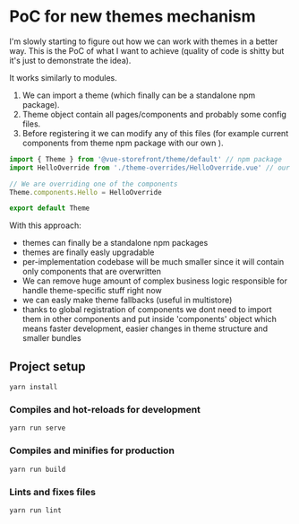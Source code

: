 # PoC for new themes mechanism
I'm slowly starting to figure out how we can work with themes in a better way. 
This is the PoC of what I want to achieve (quality of code is shitty but it's just to demonstrate the idea).

It works similarly to modules. 
1. We can import a theme (which finally can be a standalone npm package). 
2. Theme object contain all pages/components and probably some config files. 
3. Before registering it we can modify any of this files (for example current components from theme npm package with our own ).

````js
import { Theme } from '@vue-storefront/theme/default' // npm package
import HelloOverride from './theme-overrides/HelloOverride.vue' // our own repo

// We are overriding one of the components
Theme.components.Hello = HelloOverride

export default Theme
````

With this approach:
- themes can finally be a standalone npm packages
- themes are finally easly upgradable
- per-implementation codebase will be much smaller since it will contain only components that are overwritten
- We can remove huge amount of complex business logic responsible for handle theme-specific stuff right now
- we can easly make theme fallbacks (useful in multistore)
- thanks to global registration of components we dont need to import them in other components and put inside 'components' object which means faster development, easier changes in theme structure and smaller bundles
## Project setup
```
yarn install
```

### Compiles and hot-reloads for development
```
yarn run serve
```

### Compiles and minifies for production
```
yarn run build
```

### Lints and fixes files
```
yarn run lint
```
